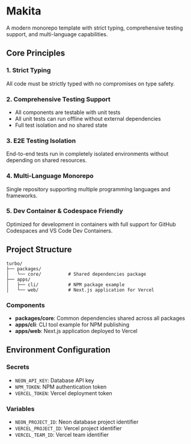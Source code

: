 # Makita

A modern monorepo template with strict typing, comprehensive testing support, and multi-language capabilities.

## Core Principles

### 1. Strict Typing
All code must be strictly typed with no compromises on type safety.

### 2. Comprehensive Testing Support
- All components are testable with unit tests
- All unit tests can run offline without external dependencies
- Full test isolation and no shared state

### 3. E2E Testing Isolation
End-to-end tests run in completely isolated environments without depending on shared resources.

### 4. Multi-Language Monorepo
Single repository supporting multiple programming languages and frameworks.

### 5. Dev Container & Codespace Friendly
Optimized for development in containers with full support for GitHub Codespaces and VS Code Dev Containers.

## Project Structure

```
turbo/
├── packages/
│   └── core/          # Shared dependencies package
├── apps/
│   ├── cli/           # NPM package example
│   └── web/           # Next.js application for Vercel
```

### Components

- **packages/core**: Common dependencies shared across all packages
- **apps/cli**: CLI tool example for NPM publishing
- **apps/web**: Next.js application deployed to Vercel

## Environment Configuration

### Secrets
- `NEON_API_KEY`: Database API key
- `NPM_TOKEN`: NPM authentication token
- `VERCEL_TOKEN`: Vercel deployment token

### Variables
- `NEON_PROJECT_ID`: Neon database project identifier
- `VERCEL_PROJECT_ID`: Vercel project identifier
- `VERCEL_TEAM_ID`: Vercel team identifier
